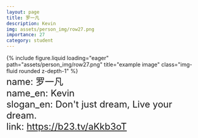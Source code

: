 ```yaml
---
layout: page
title: 罗一凡
description: Kevin
img: assets/person_img/row27.png
importance: 27
category: student
---
```


<div class="row justify-content-center">
    <div class="col-6 mt-3 mt-md-0">
        {% include figure.liquid loading="eager" path="assets/person_img/row27.png" title="example image" class="img-fluid rounded z-depth-1" %}
    </div>
</div>

<font size="5">
    name: 罗一凡<br>
    name_en: Kevin<br>
    slogan_en: Don't just dream, Live your dream.<br>
    link: <a href="https://b23.tv/aKkb3oT">https://b23.tv/aKkb3oT</a><br>
</font>
